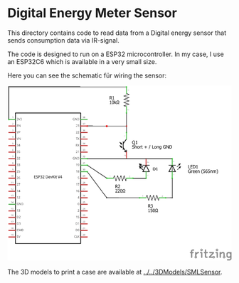 # Digital Energy Meter Sensor
This directory contains code to read data from a Digital energy sensor that sends consumption data via IR-signal.

The code is designed to run on a ESP32 microcontroller. In my case, I use an ESP32C6 which is available in a very small size.

Here you can see the schematic für wiring the sensor:

![Schematic](Schematic.png)

The 3D models to print a case are available at [../../3DModels/SMLSensor](../../3DModels/SMLSensor).

